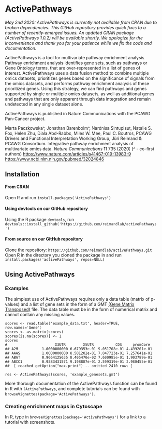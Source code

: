# ActivePathways

*May 2nd 2020: ActivePathways is currently not available from CRAN due to broken dependencies. This GitHub repository provides quick fixes to a number of recently-emerged issues. An updated CRAN package (ActivePathways 1.0.2) will be available shortly. We apologize for the inconvenience and thank you for your patience while we fix the code and documentation.*

ActivePathways is a tool for multivariate pathway enrichment analysis. Pathway enrichment analysis identifies gene sets, such as pathways or Gene Ontology terms, that are over-represented in a list of genes of interest. ActivePathways uses a data fusion method to combine multiple omics datasets, prioritizes genes based on the significance of signals from the omics datasets, and performs pathway enrichment analysis of these prioritized genes. Using this strategy, we can find pathways and genes supported by single or multiple omics datasets, as well as additional genes and pathways that are only apparent through data integration and remain undetected in any single dataset alone. 

ActivePathways is published in Nature Communications with the PCAWG Pan-Cancer project. 

Marta Paczkowska^, Jonathan Barenboim^, Nardnisa Sintupisut, Natalie S. Fox, Helen Zhu, Diala Abd-Rabbo, Miles W. Mee, Paul C. Boutros, PCAWG Drivers and Functional Interpretation Working Group, Jüri Reimand & PCAWG Consortium. Integrative pathway enrichment analysis of multivariate omics data. *Nature Communications* 11 735 (2020) (^ - co-first authors)
https://www.nature.com/articles/s41467-019-13983-9
https://www.ncbi.nlm.nih.gov/pubmed/32024846 

## Installation

#### From CRAN
Open R and run `install.packages('ActivePathways')`

#### Using devtools on our GitHub repository
Using the R package `devtools`, run
`devtools::install_github('https://github.com/reimandlab/activePathways')`

#### From source on our GitHub repository
Clone the repository: `https://github.com/reimandlab/activePathways.git`
Open R in the directory you cloned the package in and run `install.packages('activePathways', repos=NULL)`



## Using ActivePathways

### Examples
The simplest use of ActivePathways requires only a data table (matrix of p-values) and a list of gene sets in the form of a GMT [(Gene Matrix Transposed)](https://software.broadinstitute.org/cancer/software/gsea/wiki/index.php/Data_formats#GMT:_Gene_Matrix_Transposed_file_format_.28.2A.gmt.29) file. The data table must be in the form of numerical matrix and cannot contain any missing values.
```
scores <- read.table('example_data.txt', header=TRUE, row.names='Gene')
scores <- as.matrix(scores)
scores[is.na(scores)] <- 1
scores
#                      X3UTR        X5UTR          CDS     promCore
## A2M           1.0000000000 6.679353e-01 9.051708e-01 4.499201e-01
## AAAS          1.0000000000 8.501202e-01 7.047723e-01 7.257641e-01
## ABAT          0.9664125635 8.405470e-02 7.600985e-01 1.903789e-01
## ABCC1         0.9383431571 9.198887e-01 2.599319e-01 2.980455e-01
##  [ reached getOption("max.print") -- omitted 2410 rows ]

res <- ActivePathways(scores, 'example_genesets.gmt')
```

More thorough documentation of the ActivePathways function can be found in R with `?ActivePathways`, and complete tutorials can be found with `browseVignettes(package='ActivePathways')`.

### Creating enrichment maps in Cytoscape

In R, type in `browseVignettes(package='ActivePathways')` for a link to a tutorial with screenshots. 



